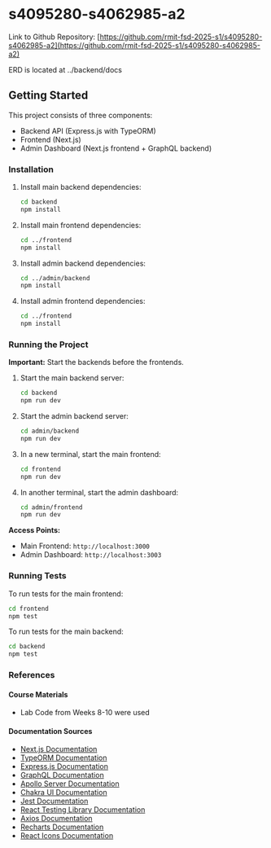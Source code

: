 
# s4095280-s4062985-a2

Link to Github Repository: [https://github.com/rmit-fsd-2025-s1/s4095280-s4062985-a2](https://github.com/rmit-fsd-2025-s1/s4095280-s4062985-a2)

ERD is located at ../backend/docs

## Getting Started

This project consists of three components:
- Backend API (Express.js with TypeORM)
- Frontend (Next.js)
- Admin Dashboard (Next.js frontend + GraphQL backend)

### Installation

1. Install main backend dependencies:
   ```bash
   cd backend
   npm install
   ```

2. Install main frontend dependencies:
   ```bash
   cd ../frontend
   npm install
   ```

3. Install admin backend dependencies:
   ```bash
   cd ../admin/backend
   npm install
   ```

4. Install admin frontend dependencies:
   ```bash
   cd ../frontend
   npm install
   ```

### Running the Project

**Important:** Start the backends before the frontends.

1. Start the main backend server:
   ```bash
   cd backend
   npm run dev
   ```

2. Start the admin backend server:
   ```bash
   cd admin/backend
   npm run dev
   ```

3. In a new terminal, start the main frontend:
   ```bash
   cd frontend
   npm run dev
   ```

4. In another terminal, start the admin dashboard:
   ```bash
   cd admin/frontend
   npm run dev
   ```

**Access Points:**
- Main Frontend: `http://localhost:3000`
- Admin Dashboard: `http://localhost:3003`

### Running Tests

To run tests for the main frontend:
```bash
cd frontend
npm test
```

To run tests for the main backend:
```bash
cd backend
npm test
```

### References

#### Course Materials
- Lab Code from Weeks 8-10 were used

#### Documentation Sources
- [Next.js Documentation](https://nextjs.org/docs)
- [TypeORM Documentation](https://typeorm.io/)
- [Express.js Documentation](https://expressjs.com/)
- [GraphQL Documentation](https://graphql.org/learn/)
- [Apollo Server Documentation](https://www.apollographql.com/docs/apollo-server/)
- [Chakra UI Documentation](https://chakra-ui.com/)
- [Jest Documentation](https://jestjs.io/docs/getting-started)
- [React Testing Library Documentation](https://testing-library.com/docs/react-testing-library/intro/)
- [Axios Documentation](https://axios-http.com/docs/intro)
- [Recharts Documentation](https://recharts.org/en-US/)
- [React Icons Documentation](https://react-icons.github.io/react-icons/)


